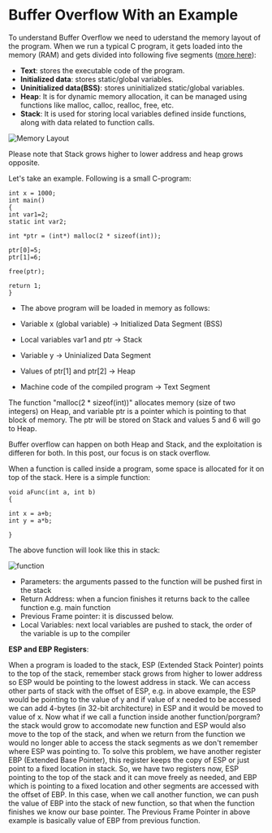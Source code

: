 # Buffer Overflow With an Example

To understand Buffer Overflow we need to uderstand the memory layout of the program. When we run a typical C program, it gets loaded into the memory (RAM) and gets divided into following five segments ([more here](http://www.cis.syr.edu/~wedu/seed/Book/book_sample_buffer.pdf)):

- **Text**: stores the executable code of the program.
- **Initialized data**: stores static/global variables. 
- **Uninitialized data(BSS)**: stores uninitialized static/global variables. 
- **Heap**: It is for dynamic memory allocation, it can be managed using functions like malloc, calloc, realloc, free, etc.
- **Stack**: It is used for storing local variables defined inside functions, along with data related to function calls.

![Memory Layout](https://github.com/azizahsan/Buffer-Overflow/blob/master/layout.png?raw=true)

Please note that Stack grows higher to lower address and heap grows opposite. 

Let's take an example. Following is a small C-program:

```
int x = 1000;
int main()
{
int var1=2;
static int var2;

int *ptr = (int*) malloc(2 * sizeof(int));

ptr[0]=5;
ptr[1]=6;

free(ptr);

return 1;
}
```

- The above program will be loaded in memory as follows:

- Variable x (global variable) -> Initialized Data Segment (BSS)

- Local variables var1 and ptr  -> Stack

- Variable y -> Uninialized Data Segment

- Values of ptr[1] and ptr[2] -> Heap

- Machine code of the compiled program -> Text Segment


The function "malloc(2 * sizeof(int))" allocates memory (size of two integers) on Heap, and variable ptr is a pointer which is pointing to that block of memory. The ptr will be stored on Stack and values 5 and 6 will go to Heap.

Buffer overflow can happen on both Heap and Stack, and the exploitation is differen for both. In this post, our focus is on stack overflow. 

When a function is called inside a program, some space is allocated for it on top of the stack. Here is a simple function:


```
void aFunc(int a, int b)
{

int x = a+b;
int y = a*b;

}
```

The above function will look like this in stack:

![function](https://github.com/azizahsan/Buffer-Overflow/blob/master/function.png?raw=true)
 
- Parameters: the arguments passed to the function will be pushed first in the stack
- Return Address: when a funcion finishes it returns back to the callee function e.g. main function 
- Previous Frame pointer: it is discussed below. 
- Local Variables: next local variables are pushed to stack, the order of the variable is up to the compiler

**ESP and EBP Registers**:

When a program is loaded to the stack, ESP (Extended Stack Pointer) points to the top of the stack, remember stack grows from higher to lower address so ESP would be pointing to the lowest address in stack. We can access other parts of stack with the offset of ESP, e.g. in above example, the ESP would be pointing to the value of y and if value of x needed to be accessed we can add 4-bytes (in 32-bit architecture) in ESP and it would be moved to value of x. Now what if we call a function inside another function/porgram? the stack would grow to accomodate new function and ESP would also move to the top of the stack, and when we return from the function we would no longer able to access the stack segments as we don't remember where ESP was pointing to. To solve this problem, we have another register EBP (Extended Base Pointer), this register keeps the copy of ESP or just point to a fixed location in stack. So, we have two registers now, ESP pointing to the top of the stack and it can move freely as needed, and EBP which is pointing to a fixed location and other segments are accessed with the offset of EBP. In this case, when we call another function, we can push the value of EBP into the stack of new function, so that when the function finishes we know our base pointer. The Previous Frame Pointer in above example is basically value of EBP from previous function.  

